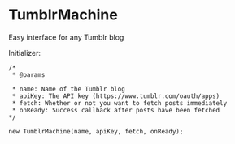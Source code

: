 TumblrMachine
=============

Easy interface for any Tumblr blog

Initializer:

``` 
/*
 * @params
 
 * name: Name of the Tumblr blog
 * apiKey: The API key (https://www.tumblr.com/oauth/apps)
 * fetch: Whether or not you want to fetch posts immediately
 * onReady: Success callback after posts have been fetched
*/

new TumblrMachine(name, apiKey, fetch, onReady);

```
